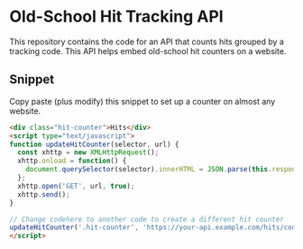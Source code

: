 # Old-School Hit Tracking API

This repository contains the code for an API that counts hits grouped by a
tracking code. This API helps embed old-school hit counters on a website.

## Snippet

Copy paste (plus modify) this snippet to set up a counter on almost any website.

```html
<div class="hit-counter">Hits</div>
<script type="text/javascript">
function updateHitCounter(selector, url) {
  const xhttp = new XMLHttpRequest();
  xhttp.onload = function() {
    document.querySelector(selector).innerHTML = JSON.parse(this.responseText).count;
  };
  xhttp.open('GET', url, true);
  xhttp.send();
}

// Change codehere to another code to create a different hit counter
updateHitCounter('.hit-counter', 'https://your-api.example.com/hits/codehere');
</script>
```
